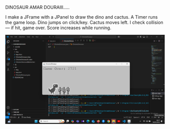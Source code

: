 DINOSAUR AMAR DOURAIII.....


I make a JFrame with a JPanel to draw the dino and cactus. A Timer runs the game loop. Dino jumps on click/key. Cactus moves left. I check collision — if hit, game over. Score increases while running.

![image alt](https://github.com/NFairuz/OOD_Dinosaur/blob/main/Screenshot%202025-04-18%20184746.png?raw=true)                  
